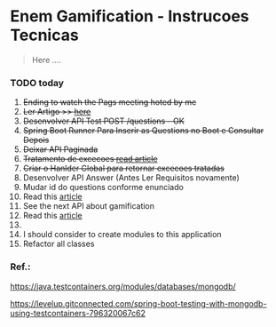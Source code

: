 
# Enem Gamification - Instrucoes Tecnicas

> Here ....

### TODO today

1. ~~Ending to watch the Pags meeting hoted by me~~
2. ~~Ler Artigo >> [here](https://medium.com/livelo/integra%C3%A7%C3%A3o-com-testcontainers-no-springboot-3-1-c1aaeec57615)~~
3. ~~Desenvolver API Test POST /questions - OK~~
4. ~~Spring Boot Runner Para Inserir as Questions no Boot e Consultar Depois~~
5. ~~Deixar API Paginada~~ 
6. ~~Tratamento de excecoes [read article](https://deviniciative.wordpress.com/2023/02/17/spring-boot-3-melhorando-suas-exceptions-com-problem-details/)~~
7. ~~Criar o Hanlder Global para retornar excecoes tratadas~~
6. Desenvolver API Answer (Antes Ler Requisitos novamente)
7. Mudar id do questions conforme enunciado
7. Read this [article](https://levelup.gitconnected.com/spring-boot-testing-with-mongodb-using-testcontainers-796320067c62) 
8. See the next API about gamification
9. Read this [article](https://softwaremill.com/do-you-still-need-testcontainers-with-spring-boot-3-1/) 
9. 
10. I should consider to create modules to this application 
11. Refactor all classes

### Ref.:

https://java.testcontainers.org/modules/databases/mongodb/    


https://levelup.gitconnected.com/spring-boot-testing-with-mongodb-using-testcontainers-796320067c62
